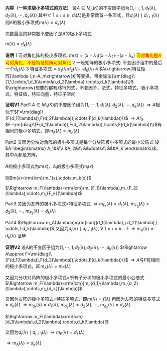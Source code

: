 **内容（一种求极小多项式的方法）**
设$A\in M_n(K)$的不变因子组为$(1,\cdots,1,d_1(\lambda),d_2(\lambda),\cdots,d_k(\lambda))$
其中$\forall\ 1\le i\le k,\ d_i(\lambda)$是非常数首一多项式，且$d_i(\lambda)\mid d_{i+1}(\lambda)$
则$A$的极小多项式$m(\lambda)=d_k(\lambda)$

次数最高的非常数不变因子是$A$的极小多项式

$m(\lambda)=d_k(\lambda)$

**说明**
1 可对角化阵的极小多项式: $m(x)=(x-\lambda_1)(x-\lambda_2)\cdots(x-\lambda_k)$
  <mark><font color=red>可对角化是$A$可对角化，不是特征矩阵可对角化</font></mark>
2 一般矩阵的极小多项式: 不变因子组中的最后一个$d_k(\lambda)$
3 特征多项式$=d_1(\lambda)d_2(\lambda)\cdots d_k(\lambda)$
4 $A\xrightarrow{特征矩阵}\lambda I_n-A_n\xrightarrow{初等变换，带余除法}\rm{diag}\{1,1,\cdots,1,d_1(\lambda),d_2(\lambda),\cdots,d_k(\lambda)\}$
  $\xrightarrow{想要的都有}$行列式，不变因子，法式，特征多项式，极小多项式，特征值，特征向量，特征子空间

**证明V1**
Part1
$A\in M_n(K)$的不变因子组为$(1,\cdots,1,d_1(\lambda),d_2(\lambda),\cdots,d_k(\lambda))$
$\Rightarrow A$相似于$F=\rm{diag}\{F(d_1(\lambda)),F(d_2(\lambda)),\cdots,F(d_k(\lambda))\}$
$\Rightarrow A$与$F=\rm{diag}\{F(d_1(\lambda)),F(d_2(\lambda)),\cdots,F(d_k(\lambda))\}$有相同的极小多项式，即$m_A(\lambda)=m_F(\lambda)$

Part2
又因为分块对角阵的极小多项式是每个分块阵极小多项式的最小公倍式
设$A=\begin{bmatrix}
A_1&&\\\
&A_2&\\\
&&\ddots\\\
&&&A_k
\end{bmatrix}$，其中$A_i$都是方阵，

$A$的极小多项式为$m(x)$，$A_i$的极小多项式$m_i(x)$

则$m(x)=\rm{lcm}(m_1(x),\cdots,m_k(x))$

$\Rightarrow m_F(\lambda)=\rm{lcm}(m_{F_1}(\lambda),m_{F_2}(\lambda),\cdots,m_{F_k}(\lambda))$

Part3
又因为友阵的极小多项式$=$特征多项式
$\Rightarrow m_{F_1}(\lambda)=d_1(\lambda),\ m_{F_2}(\lambda)=d_2(\lambda),\ \cdots,\ m_{F_k}(\lambda)=d_k(\lambda)$

Part4
$\Rightarrow m_A(\lambda)=\rm{lcm}(d_1(\lambda),\ d_2(\lambda),\ \cdots,\ d_k(\lambda))$
又因为$d_i(\lambda)\mid d_{i+1}(\lambda),\ \forall\ 1\le i\le k-1$
$\Rightarrow m_A(\lambda)=d_k(\lambda)$
证毕

**证明V2**
设A的不变因子组为$(1,\cdots,1,d_1(\lambda),d_2(\lambda),\cdots,d_k(\lambda))$
$\Rightarrow A\approx F=\rm{diag}\{F(d_1(\lambda)),F(d_2(\lambda)),\cdots,F(d_k(\lambda))\}$
$\Rightarrow A$与$F$有相同的极小多项式，即$m_A(\lambda)=m_F(\lambda)$

又因为分块对角阵的极小多项式=所有子分块的极小多项式的最小公倍式
$\Rightarrow m_F(\lambda)=\rm{lcm}[m_{d_1}(\lambda),m_{d_2}(\lambda),\cdots,m_{d_k}(\lambda)]$

又因为友阵的极小多项式$=$特征多项式，即$m(\lambda)=f(\lambda)$
再因为友阵的特征多项式$=d_k(\lambda)$
$\Rightarrow m_{d_1}(\lambda)=d_1(\lambda),\ m_{d_2}(\lambda)=d_2(\lambda),\cdots,\ m_{d_k}(\lambda)=d_k(\lambda)$

$\Rightarrow m_F(\lambda)=\rm{lcm}[d_1(\lambda),d_2(\lambda),\cdots,d_k(\lambda)]$

又因为$d_i(\lambda)\mid d_{i+1}(\lambda)$
$\Rightarrow m_F(\lambda)=d_k(\lambda)$

$\Rightarrow m_A(\lambda)=d_k(\lambda)$